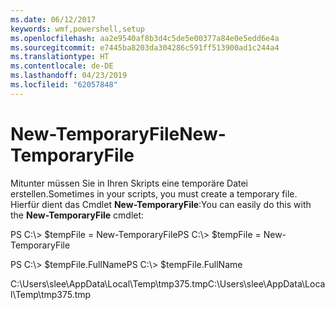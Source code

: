 ```yaml
---
ms.date: 06/12/2017
keywords: wmf,powershell,setup
ms.openlocfilehash: aa2e9540af8b3d4c5de5e00377a84e0e5edd6e4a
ms.sourcegitcommit: e7445ba8203da304286c591ff513900ad1c244a4
ms.translationtype: HT
ms.contentlocale: de-DE
ms.lasthandoff: 04/23/2019
ms.locfileid: "62057848"
---
```

# <a name="new-temporaryfile"></a><span data-ttu-id="066ef-102">New-TemporaryFile</span><span class="sxs-lookup"><span data-stu-id="066ef-102">New-TemporaryFile</span></span>
<span data-ttu-id="066ef-103">Mitunter müssen Sie in Ihren Skripts eine temporäre Datei erstellen.</span><span class="sxs-lookup"><span data-stu-id="066ef-103">Sometimes in your scripts, you must create a temporary file.</span></span> <span data-ttu-id="066ef-104">Hierfür dient das Cmdlet **New-TemporaryFile**:</span><span class="sxs-lookup"><span data-stu-id="066ef-104">You can easily do this with the **New-TemporaryFile** cmdlet:</span></span>

<span data-ttu-id="066ef-105">PS C:\\&gt; $tempFile = New-TemporaryFile</span><span class="sxs-lookup"><span data-stu-id="066ef-105">PS C:\\&gt; $tempFile = New-TemporaryFile</span></span>

<span data-ttu-id="066ef-106">PS C:\\&gt; $tempFile.FullName</span><span class="sxs-lookup"><span data-stu-id="066ef-106">PS C:\\&gt; $tempFile.FullName</span></span>

<span data-ttu-id="066ef-107">C:\\Users\\slee\\AppData\\Local\\Temp\\tmp375.tmp</span><span class="sxs-lookup"><span data-stu-id="066ef-107">C:\\Users\\slee\\AppData\\Local\\Temp\\tmp375.tmp</span></span>
